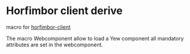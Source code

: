 # Horfimbor client derive

macro for [horfimbor-client](https://crates.io/crates/horfimbor-client)

The macro Webcomponent allow to load a Yew component all mandatory attributes are set in the webcomponent.